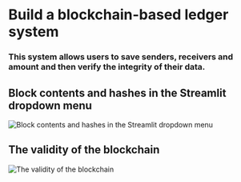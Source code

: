 # Build a blockchain-based ledger system
### This system allows users to save senders, receivers and amount and then verify the integrity of their data. 
## Block contents and hashes in the Streamlit dropdown menu
![Block contents and hashes in the Streamlit dropdown menu](https://user-images.githubusercontent.com/99513782/176761939-4bc66a9f-45cf-4b12-a7b9-3f6f5c8ee870.png)
## The validity of the blockchain
![The validity of the blockchain](https://user-images.githubusercontent.com/99513782/176762109-fed63043-9b0a-4b86-9e2b-49b9ead30197.png)
